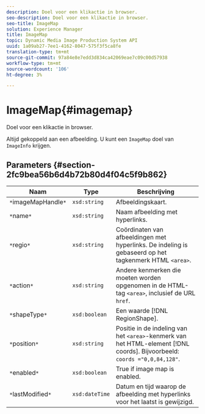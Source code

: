 ```yaml
---
description: Doel voor een klikactie in browser.
seo-description: Doel voor een klikactie in browser.
seo-title: ImageMap
solution: Experience Manager
title: ImageMap
topic: Dynamic Media Image Production System API
uuid: 1a09ab27-7ee1-4162-8047-575f3f5ca8fe
translation-type: tm+mt
source-git-commit: 97a84e8e7edd3d834ca42069eae7c09c00d57938
workflow-type: tm+mt
source-wordcount: '106'
ht-degree: 3%

---
```



# ImageMap{#imagemap}

Doel voor een klikactie in browser.

Altijd gekoppeld aan een afbeelding. U kunt een `ImageMap` doel van `ImageInfo` krijgen.

## Parameters {#section-2fc9bea56b6d4b72b80d4f04c5f9b862}

| Naam | Type | Beschrijving |
|---|---|---|
| `*`imageMapHandle`*` | `xsd:string` | Afbeeldingskaart. |
| `*`name`*` | `xsd:string` | Naam afbeelding met hyperlinks. |
| `*`regio`*` | `xsd:string` | Coördinaten van afbeeldingen met hyperlinks. De indeling is gebaseerd op het tagkenmerk HTML `<area>`. |
| `*`action`*` | `xsd:string` | Andere kenmerken die moeten worden opgenomen in de HTML-tag `<area>`, inclusief de URL `href`. |
| `*`shapeType`*` | `xsd:boolean` | Een waarde [!DNL RegionShape]. |
| `*`position`*` | `xsd:string` | Positie in de indeling van het `<area>`-kenmerk van het HTML-element [!DNL coords]. Bijvoorbeeld: `coords ="0,0,84,128"`. |
| `*`enabled`*` | `xsd:boolean` | True if image map is enabled. |
| `*`lastModified`*` | `xsd:dateTime` | Datum en tijd waarop de afbeelding met hyperlinks voor het laatst is gewijzigd. |

